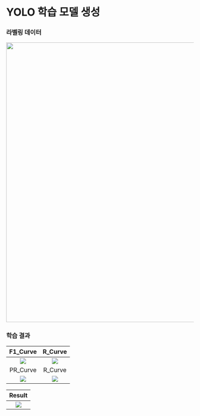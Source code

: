# YOLO 학습 모델 생성
### 라벨링 데이터
<img src="https://github.com/user-attachments/assets/d047ba2e-a6e1-41a6-b91c-153615c144e1" width=750 />

### 학습 결과

|F1_Curve|R_Curve|
|:-:|:-:|
|<img src="https://github.com/user-attachments/assets/24bf8bb1-4e13-437c-abf5-19f26f0ef38e"/>|<img src="https://github.com/user-attachments/assets/a4537d40-7aa1-450b-b8d8-14e330451195"/>|
|PR_Curve|R_Curve|
|<img src="https://github.com/user-attachments/assets/569b4187-8df5-4160-b755-e91165bfd35c"/>|<img src="https://github.com/user-attachments/assets/fbb159fe-59ca-4607-a72c-6f725a92a3a1"/>|

|Result|
|:-:|
|<img src="https://github.com/user-attachments/assets/6a7bfb4a-ce8e-4373-bcdb-0dbad5310161"/>|
